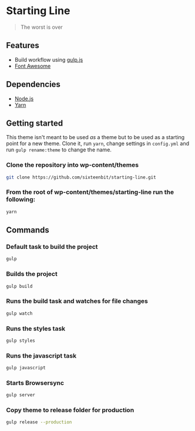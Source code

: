 # Starting Line

> The worst is over

## Features

- Build workflow using [gulp.js](https://gulpjs.com/)
- [Font Awesome](https://fontawesome.com/)

## Dependencies
- [Node.js](https://nodejs.org/en/)
- [Yarn](https://yarnpkg.com/)

## Getting started

This theme isn't meant to be used _as_ a theme but to be used as a starting point for a new theme. Clone it, run `yarn`, change settings in `config.yml` and run `gulp rename:theme` to change the name.

### Clone the repository into wp-content/themes

```bash
git clone https://github.com/sixteenbit/starting-line.git
```

### From the root of wp-content/themes/starting-line run the following:

```bash
yarn
```

## Commands

### Default task to build the project

```bash
gulp
```

### Builds the project

```bash
gulp build
```

### Runs the build task and watches for file changes

```bash
gulp watch
```

### Runs the styles task

```bash
gulp styles
```

### Runs the javascript task

```bash
gulp javascript
```

### Starts Browsersync

```bash
gulp server
```

### Copy theme to release folder for production

```bash
gulp release --production
```
